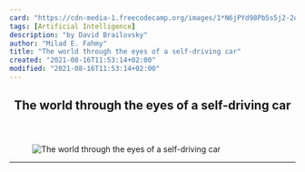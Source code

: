 ```yaml
---
card: "https://cdn-media-1.freecodecamp.org/images/1*N6jPYd98Pb5s5j2-2oiUbA.png"
tags: [Artificial Intelligence]
description: "by David Brailovsky"
author: "Milad E. Fahmy"
title: "The world through the eyes of a self-driving car"
created: "2021-08-16T11:53:14+02:00"
modified: "2021-08-16T11:53:14+02:00"
---
```

<div class="site-wrapper">
<main id="site-main" class="site-main outer">
<div class="inner">
<article class="post-full post tag-artificial-intelligence tag-deep-learning tag-data-science tag-self-driving-cars tag-technology ">
<header class="post-full-header">
<h1 class="post-full-title">The world through the eyes of a self-driving car</h1>
</header>
<figure class="post-full-image">
<picture>
<source media="(max-width: 700px)" sizes="1px" srcset="data:image/gif;base64,R0lGODlhAQABAIAAAAAAAP///yH5BAEAAAAALAAAAAABAAEAAAIBRAA7 1w">
<source media="(min-width: 701px)" sizes="(max-width: 800px) 400px,
(max-width: 1170px) 700px,
1400px" srcset="https://cdn-media-1.freecodecamp.org/images/1*N6jPYd98Pb5s5j2-2oiUbA.png 300w,
https://cdn-media-1.freecodecamp.org/images/1*N6jPYd98Pb5s5j2-2oiUbA.png 600w,
https://cdn-media-1.freecodecamp.org/images/1*N6jPYd98Pb5s5j2-2oiUbA.png 1000w,
https://cdn-media-1.freecodecamp.org/images/1*N6jPYd98Pb5s5j2-2oiUbA.png 2000w">
<img onerror="this.style.display='none'" src="https://cdn-media-1.freecodecamp.org/images/1*N6jPYd98Pb5s5j2-2oiUbA.png" alt="The world through the eyes of a self-driving car">
</picture>
</figure>
<section class="post-full-content">
<div class="post-content medium-migrated-article">
</div>
<hr>
</section>
</article>
</div>
</main>
</div>
<!-- Google Tag Manager (noscript) -->
<!-- End Google Tag Manager (noscript) -->
